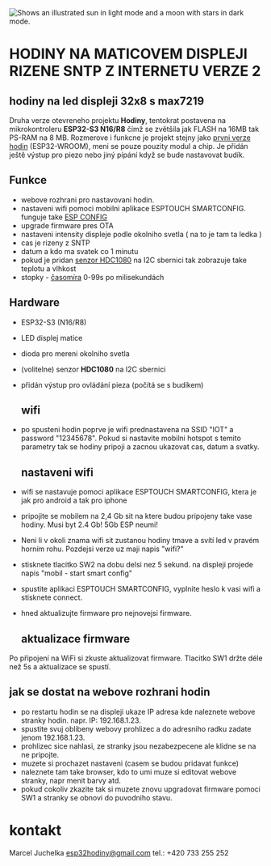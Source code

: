 <picture>
  <source media="(prefers-color-scheme: dark)" srcset="https://github.com/esp32pcb/hodiny/blob/main/cas%20vecer.jpg">
  <source media="(prefers-color-scheme: light)" srcset="https://github.com/esp32pcb/hodiny/blob/main/hodiny%20svitici%20light.jpg">
  <img alt="Shows an illustrated sun in light mode and a moon with stars in dark mode." src="https://user-images.githubusercontent.com/25423296/163456779-a8556205-d0a5-45e2-ac17-42d089e3c3f8.png">
</picture>

# HODINY NA MATICOVEM DISPLEJI RIZENE SNTP Z INTERNETU VERZE 2
## hodiny na led displeji 32x8 s max7219

Druha verze otevreneho projektu **Hodiny**, tentokrat postavena na mikrokontroleru **ESP32-S3 N16/R8** čímž se zvětšila jak FLASH na 16MB tak PS-RAM na 8 MB.
Rozmerove i funkcne je projekt stejny jako [prvni verze hodin](https://github.com/esp32pcb/hodiny) (ESP32-WROOM), meni se pouze pouzity modul a chip.
Je přidán ještě výstup pro piezo nebo jiný pípání když se bude nastavovat budík.

## Funkce
- webove rozhrani pro nastavovani hodin.
- nastaveni wifi pomoci mobilni aplikace ESPTOUCH SMARTCONFIG. funguje take [ESP CONFIG](https://play.google.com/store/apps/details?id=com.techbot.smart_config)
- upgrade firmware pres OTA
- nastaveni intensity displeje podle okolniho svetla ( na to je tam ta ledka )
- cas je rizeny z SNTP
- datum a kdo ma svatek co 1 minutu
- pokud je pridan [senzor HDC1080](https://github.com/esp32pcb/hodiny/blob/main/senzorHDC1080_1.jpg) na I2C sbernici tak zobrazuje take teplotu a vlhkost
- stopky - [časomíra](https://youtu.be/6PLG5gm5gp4) 0-99s po milisekundách  

## Hardware
- ESP32-S3 (N16/R8)  
- LED displej matice  
- dioda pro mereni okolniho svetla  
- (volitelne) senzor **HDC1080** na I2C sbernici  
- přidán výstup pro ovládání pieza (počítá se s budíkem)

  ## wifi
- po spusteni hodin poprve je wifi prednastavena na SSID "IOT" a password "12345678".
  Pokud si nastavite mobilni hotspot s temito parametry tak se hodiny pripoji a zacnou ukazovat cas, datum a svatky.

  ## nastaveni wifi
- wifi se nastavuje pomoci aplikace ESPTOUCH SMARTCONFIG, ktera je jak pro android a tak pro iphone
- pripojite se mobilem na 2,4 Gb sit na ktere budou pripojeny take vase hodiny. Musi byt 2.4 Gb! 5Gb ESP neumi!

- Neni li v okoli znama wifi sit zustanou hodiny tmave a svítí led v pravém horním rohu. Pozdejsi verze uz maji napis "wifi?"
- stisknete tlacitko SW2 na dobu delsi nez 5 sekund. na displeji projede napis "mobil - start smart config"
- spustite aplikaci ESPTOUCH SMARTCONFIG, vyplnite heslo k vasi wifi a stisknete connect.
- hned aktualizujte firmware pro nejnovejsi firmware.

  ## aktualizace firmware
Po připojení na WiFi si zkuste aktualizovat firmware.
Tlacitko SW1 držte déle než 5s a aktualizace se spustí.

## jak se dostat na webove rozhrani hodin
- po restartu hodin se na displeji ukaze IP adresa kde naleznete webove stranky hodin. napr. IP: 192.168.1.23.
- spustite svuj oblibeny webovy prohlizec a do adresniho radku zadate jenom 192.168.1.23.
- prohlizec sice nahlasi, ze stranky jsou nezabezpecene ale klidne se na ne pripojte.
- muzete si prochazet nastaveni (casem se budou pridavat funkce)
- naleznete tam take browser, kdo to umi muze si editovat webove stranky, napr menit barvy atd.
- pokud cokoliv zkazite tak si muzete znovu upgradovat firmware pomoci SW1 a stranky se obnovi do puvodniho stavu.

# kontakt
Marcel Juchelka
esp32hodiny@gmail.com
tel.: +420 733 255 252
